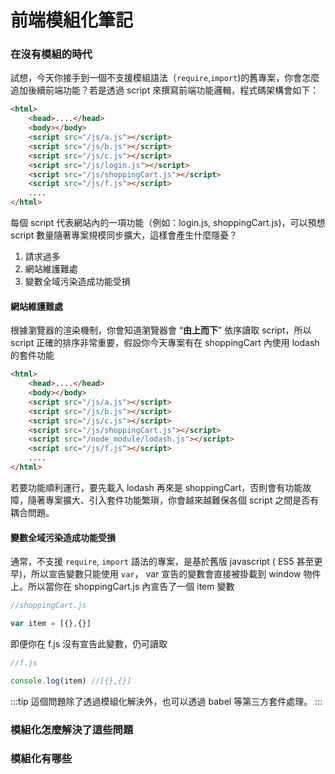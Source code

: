 # 前端模組化筆記


### 在沒有模組的時代

試想，今天你接手到一個不支援模組語法（`require`,`import`)的舊專案，你會怎麼追加後續前端功能？若是透過 script 來撰寫前端功能邏輯，程式碼架構會如下：

```html
<html>
    <head>....</head>
    <body></body>
    <script src="/js/a.js"></script>
    <script src="/js/b.js"></script>
    <script src="/js/c.js"></script> 
    <script src="/js/login.js"></script>
    <script src="/js/shoppingCart.js"></script>
    <script src="/js/f.js"></script>
    ....
</html>
```
每個 script 代表網站內的一項功能（例如：login.js, shoppingCart.js)，可以預想 script 數量隨著專案規模同步擴大，這樣會產生什麼隱憂？

1. 請求過多
2. 網站維護難處
3. 變數全域污染造成功能受損

#### 網站維護難處

根據瀏覽器的渲染機制，你會知道瀏覽器會 “**由上而下**” 依序讀取 script，所以 script 正確的排序非常重要，假設你今天專案有在 shoppingCart 內使用 lodash 的套件功能

```html
<html>
    <head>....</head>
    <body></body>
    <script src="/js/a.js"></script>
    <script src="/js/b.js"></script>
    <script src="/js/c.js"></script> 
    <script src="/js/shoppingCart.js"></script>
    <script src="/node_module/lodash.js"></script>
    <script src="/js/f.js"></script>
    ....
</html>
```
若要功能順利運行，要先載入 lodash 再來是 shoppingCart，否則會有功能故障，隨著專案擴大、引入套件功能繁瑣，你會越來越難保各個 script 之間是否有耦合問題。

#### 變數全域污染造成功能受損

通常，不支援 `require`, `import` 語法的專案，是基於舊版 javascript ( ES5 甚至更早)，所以宣告變數只能使用 `var`， var 宣告的變數會直接被掛載到 window 物件上。所以當你在 shoppingCart.js 內宣告了一個 item 變數

```js
//shoppingCart.js

var item = [{},{}]
```
即便你在 f.js 沒有宣告此變數，仍可讀取

```js
//f.js

console.log(item) //[{},{}]
```

:::tip
這個問題除了透過模組化解決外，也可以透過 babel 等第三方套件處理。
:::

### 模組化怎麼解決了這些問題



### 模組化有哪些

